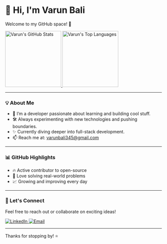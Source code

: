 # 👋 Hi, I'm Varun Bali

Welcome to my GitHub space! 🚀

<a href="https://github.com/balivarun">
  <img height="180em" src="https://github-readme-stats.vercel.app/api?username=balivarun&show_icons=true&theme=light&count_private=true" alt="Varun's GitHub Stats" />
  <img height="180em" src="https://github-readme-stats.vercel.app/api/top-langs/?username=balivarun&theme=light&layout=compact" alt="Varun's Top Languages" />
</a>

---

### 💡 About Me

- 🌱 I’m a developer passionate about learning and building cool stuff.
- 🛠️ Always experimenting with new technologies and pushing boundaries.
- ✨ Currently diving deeper into full-stack development.
- 📫 Reach me at: [varunbali345@gmail.com](mailto:varunbali345@gmail.com)

---

### 📊 GitHub Highlights

- 🔥 Active contributor to open-source
- 🧠 Love solving real-world problems
- 📈 Growing and improving every day

---

### 📌 Let's Connect

Feel free to reach out or collaborate on exciting ideas!

<p align="left">
  <a href="https://www.linkedin.com/in/your-linkedin-profile" target="_blank">
    <img alt="LinkedIn" src="https://img.shields.io/badge/LinkedIn-Varun%20Bali-blue?style=flat-square&logo=linkedin">
  </a>
  <a href="mailto:varunbali345@gmail.com">
    <img alt="Email" src="https://img.shields.io/badge/Email-varunbali345@gmail.com-red?style=flat-square&logo=gmail">
  </a>
</p>

---

Thanks for stopping by! ⭐
